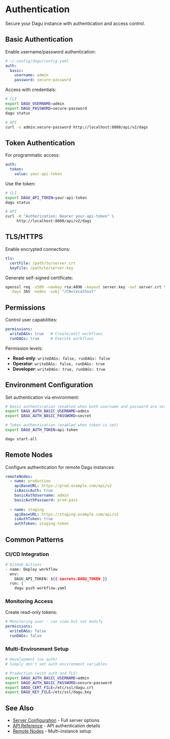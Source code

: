 # Authentication

Secure your Dagu instance with authentication and access control.

## Basic Authentication

Enable username/password authentication:

```yaml
# ~/.config/dagu/config.yaml
auth:
  basic:
    username: admin
    password: secure-password
```

Access with credentials:
```bash
# CLI
export DAGU_USERNAME=admin
export DAGU_PASSWORD=secure-password
dagu status

# API
curl -u admin:secure-password http://localhost:8080/api/v2/dags
```

## Token Authentication

For programmatic access:

```yaml
auth:
  token:
    value: your-api-token
```

Use the token:
```bash
# CLI
export DAGU_API_TOKEN=your-api-token
dagu status

# API
curl -H "Authorization: Bearer your-api-token" \
     http://localhost:8080/api/v2/dags
```

## TLS/HTTPS

Enable encrypted connections:

```yaml
tls:
  certFile: /path/to/server.crt
  keyFile: /path/to/server.key
```

Generate self-signed certificate:
```bash
openssl req -x509 -newkey rsa:4096 -keyout server.key -out server.crt \
  -days 365 -nodes -subj "/CN=localhost"
```

## Permissions

Control user capabilities:

```yaml
permissions:
  writeDAGs: true   # Create/edit workflows
  runDAGs: true     # Execute workflows
```

Permission levels:
- **Read-only**: `writeDAGs: false, runDAGs: false`
- **Operator**: `writeDAGs: false, runDAGs: true`
- **Developer**: `writeDAGs: true, runDAGs: true`

## Environment Configuration

Set authentication via environment:

```bash
# Basic authentication (enabled when both username and password are set)
export DAGU_AUTH_BASIC_USERNAME=admin
export DAGU_AUTH_BASIC_PASSWORD=secret

# Token authentication (enabled when token is set)
export DAGU_AUTH_TOKEN=api-token

dagu start-all
```

## Remote Nodes

Configure authentication for remote Dagu instances:

```yaml
remoteNodes:
  - name: production
    apiBaseURL: https://prod.example.com/api/v2
    isBasicAuth: true
    basicAuthUsername: admin
    basicAuthPassword: prod-pass
    
  - name: staging
    apiBaseURL: https://staging.example.com/api/v2
    isAuthToken: true
    authToken: staging-token
```

## Common Patterns

### CI/CD Integration

```bash
# GitHub Actions
- name: Deploy workflow
  env:
    DAGU_API_TOKEN: ${{ secrets.DAGU_TOKEN }}
  run: |
    dagu push workflow.yaml
```

### Monitoring Access

Create read-only tokens:
```yaml
# Monitoring user - can view but not modify
permissions:
  writeDAGs: false
  runDAGs: false
```

### Multi-Environment Setup

```bash
# Development (no auth)
# Simply don't set auth environment variables

# Production (with auth and TLS)
export DAGU_AUTH_BASIC_USERNAME=admin
export DAGU_AUTH_BASIC_PASSWORD=secure-password
export DAGU_CERT_FILE=/etc/ssl/dagu.crt
export DAGU_KEY_FILE=/etc/ssl/dagu.key
```

## See Also

- [Server Configuration](/configurations/server) - Full server options
- [API Reference](/reference/api) - API authentication details
- [Remote Nodes](/configurations/advanced#remote-nodes) - Multi-instance setup
